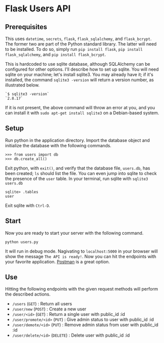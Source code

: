 # Flask Users API

## Prerequisites

This uses `datetime`, `secrets`, `flask`, `flask_sqlalchemy`, and `flask_bcrypt`. The former two are part of the Python standard library. The latter will need to be installed. To do so, simply run `pip install flask`, `pip install flask_sqlalchemy`, and `pip install flask_bcrypt`.

This is hardcoded to use sqlite database, although SQLAlchemy can be configured for other options. I'll describe how to set up sqlite. You will need sqlite on your machine; let's install sqlite3. You may already have it; if it's installed, the command `sqlite3 -version` will return a version number, as illustrated below.

    `$ sqlite3 -version`
    `2.8.17`

If it is not present, the above command will throw an error at you, and you can install it with `sudo apt-get install sqlite3` on a Debian-based system.

## Setup

Run python in the application directory. Import the database object and initialize the database with the following commands.

    >>> from users import db
    >>> db.create_all()

Exit python, with `exit()`, and verify that the database file, `users.db`, has been created; `ls` should list the file. You can even jump into sqlite to check the presence of the `user` table. In your terminal, run sqlite with `sqlite3 users.db`

    sqlite> .tables
    user

Exit sqlite with `Ctrl-D`.

## Start

Now you are ready to start your server with the following command.

    python users.py

It will run in debug mode. Nagivating to `localhost:5000` in your browser will show the message `The API is ready!`. Now you can hit the endpoints with your favorite application. [Postman](https://www.getpostman.com/) is a great option.

## Use

Hitting the following endpoints with the given request methods will perform the described actions.

* `/users` (`GET`) : Return all users
* `/user/new` (`POST`) : Create a new user
* `/user/<id>` (`GET`) : Return a single user with public_id :id
* `/user/promote/<id>` (`PUT`) : Give admin status to user with public_id :id
* `/user/demote/<id>` (`PUT`) : Remove admin status from user with public_id :id
* `/user/delete/<id>` (`DELETE`) : Delete user with public_id :id
